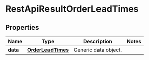 
# RestApiResultOrderLeadTimes

## Properties
Name | Type | Description | Notes
------------ | ------------- | ------------- | -------------
**data** | [**OrderLeadTimes**](OrderLeadTimes.md) | Generic data object. | 



